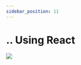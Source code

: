 ```yaml
---
sidebar_position: 11
---
```


# .. Using React

![](https://images.unsplash.com/photo-1614332287897-cdc485fa562d?ixlib=rb-1.2.1&ixid=MnwxMjA3fDB8MHxwaG90by1wYWdlfHx8fGVufDB8fHx8&auto=format&fit=crop&w=1170&q=80)